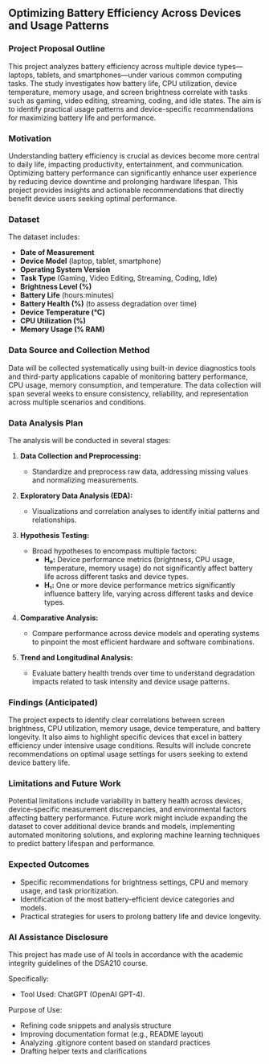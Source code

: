 ## Optimizing Battery Efficiency Across Devices and Usage Patterns

### Project Proposal Outline
This project analyzes battery efficiency across multiple device types—laptops, tablets, and smartphones—under various common computing tasks. The study investigates how battery life, CPU utilization, device temperature, memory usage, and screen brightness correlate with tasks such as gaming, video editing, streaming, coding, and idle states. The aim is to identify practical usage patterns and device-specific recommendations for maximizing battery life and performance.

### Motivation
Understanding battery efficiency is crucial as devices become more central to daily life, impacting productivity, entertainment, and communication. Optimizing battery performance can significantly enhance user experience by reducing device downtime and prolonging hardware lifespan. This project provides insights and actionable recommendations that directly benefit device users seeking optimal performance.

### Dataset
The dataset includes:
- **Date of Measurement**
- **Device Model** (laptop, tablet, smartphone)
- **Operating System Version**
- **Task Type** (Gaming, Video Editing, Streaming, Coding, Idle)
- **Brightness Level (%)**
- **Battery Life** (hours:minutes)
- **Battery Health (%)** (to assess degradation over time)
- **Device Temperature (°C)**
- **CPU Utilization (%)**
- **Memory Usage (% RAM)**

### Data Source and Collection Method
Data will be collected systematically using built-in device diagnostics tools and third-party applications capable of monitoring battery performance, CPU usage, memory consumption, and temperature. The data collection will span several weeks to ensure consistency, reliability, and representation across multiple scenarios and conditions.

### Data Analysis Plan
The analysis will be conducted in several stages:

1. **Data Collection and Preprocessing:**
   - Standardize and preprocess raw data, addressing missing values and normalizing measurements.

2. **Exploratory Data Analysis (EDA):**
   - Visualizations and correlation analyses to identify initial patterns and relationships.

3. **Hypothesis Testing:**
   - Broad hypotheses to encompass multiple factors:
     - **H₀:** Device performance metrics (brightness, CPU usage, temperature, memory usage) do not significantly affect battery life across different tasks and device types.
     - **H₁:** One or more device performance metrics significantly influence battery life, varying across different tasks and device types.

4. **Comparative Analysis:**
   - Compare performance across device models and operating systems to pinpoint the most efficient hardware and software combinations.

5. **Trend and Longitudinal Analysis:**
   - Evaluate battery health trends over time to understand degradation impacts related to task intensity and device usage patterns.

### Findings (Anticipated)
The project expects to identify clear correlations between screen brightness, CPU utilization, memory usage, device temperature, and battery longevity. It also aims to highlight specific devices that excel in battery efficiency under intensive usage conditions. Results will include concrete recommendations on optimal usage settings for users seeking to extend device battery life.

### Limitations and Future Work
Potential limitations include variability in battery health across devices, device-specific measurement discrepancies, and environmental factors affecting battery performance. Future work might include expanding the dataset to cover additional device brands and models, implementing automated monitoring solutions, and exploring machine learning techniques to predict battery lifespan and performance.

### Expected Outcomes
- Specific recommendations for brightness settings, CPU and memory usage, and task prioritization.
- Identification of the most battery-efficient device categories and models.
- Practical strategies for users to prolong battery life and device longevity.

### AI Assistance Disclosure
This project has made use of AI tools in accordance with the academic integrity guidelines of the DSA210 course. 

Specifically:
- Tool Used: ChatGPT (OpenAI GPT-4).

Purpose of Use:
- Refining code snippets and analysis structure
- Improving documentation format (e.g., README layout)
- Analyzing .gitignore content based on standard practices
- Drafting helper texts and clarifications



